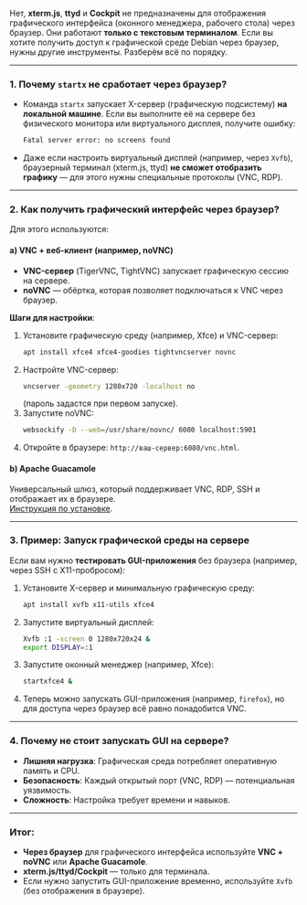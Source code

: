 Нет, **xterm.js**, **ttyd** и **Cockpit** не предназначены для отображения графического интерфейса (оконного менеджера, рабочего стола) через браузер. Они работают **только с текстовым терминалом**. Если вы хотите получить доступ к графической среде Debian через браузер, нужны другие инструменты. Разберём всё по порядку.

---

### 1. **Почему `startx` не сработает через браузер?**
- Команда `startx` запускает X-сервер (графическую подсистему) **на локальной машине**. Если вы выполните её на сервере без физического монитора или виртуального дисплея, получите ошибку:
  ```bash
  Fatal server error: no screens found
  ```
- Даже если настроить виртуальный дисплей (например, через `Xvfb`), браузерный терминал (xterm.js, ttyd) **не сможет отобразить графику** — для этого нужны специальные протоколы (VNC, RDP).

---

### 2. **Как получить графический интерфейс через браузер?**
Для этого используются:
#### a) **VNC + веб-клиент (например, noVNC)**
- **VNC-сервер** (TigerVNC, TightVNC) запускает графическую сессию на сервере.
- **noVNC** — обёртка, которая позволяет подключаться к VNC через браузер.

**Шаги для настройки**:
1. Установите графическую среду (например, Xfce) и VNC-сервер:
   ```bash
   apt install xfce4 xfce4-goodies tightvncserver novnc
   ```
2. Настройте VNC-сервер:
   ```bash
   vncserver -geometry 1280x720 -localhost no
   ```
   (пароль задастся при первом запуске).
3. Запустите noVNC:
   ```bash
   websockify -D --web=/usr/share/novnc/ 6080 localhost:5901
   ```
4. Откройте в браузере: `http://ваш-сервер:6080/vnc.html`.

#### b) **Apache Guacamole**
Универсальный шлюз, который поддерживает VNC, RDP, SSH и отображает их в браузере.  
[Инструкция по установке](https://guacamole.apache.org/doc/gug/installing-guacamole.html).

---

### 3. **Пример: Запуск графической среды на сервере**
Если вам нужно **тестировать GUI-приложения** без браузера (например, через SSH с X11-пробросом):
1. Установите X-сервер и минимальную графическую среду:
   ```bash
   apt install xvfb x11-utils xfce4
   ```
2. Запустите виртуальный дисплей:
   ```bash
   Xvfb :1 -screen 0 1280x720x24 &
   export DISPLAY=:1
   ```
3. Запустите оконный менеджер (например, Xfce):
   ```bash
   startxfce4 &
   ```
4. Теперь можно запускать GUI-приложения (например, `firefox`), но для доступа через браузер всё равно понадобится VNC.

---

### 4. **Почему не стоит запускать GUI на сервере?**
- **Лишняя нагрузка**: Графическая среда потребляет оперативную память и CPU.
- **Безопасность**: Каждый открытый порт (VNC, RDP) — потенциальная уязвимость.
- **Сложность**: Настройка требует времени и навыков.

---

### Итог:
- **Через браузер** для графического интерфейса используйте **VNC + noVNC** или **Apache Guacamole**.
- **xterm.js/ttyd/Cockpit** — только для терминала.
- Если нужно запустить GUI-приложение временно, используйте `Xvfb` (без отображения в браузере).
